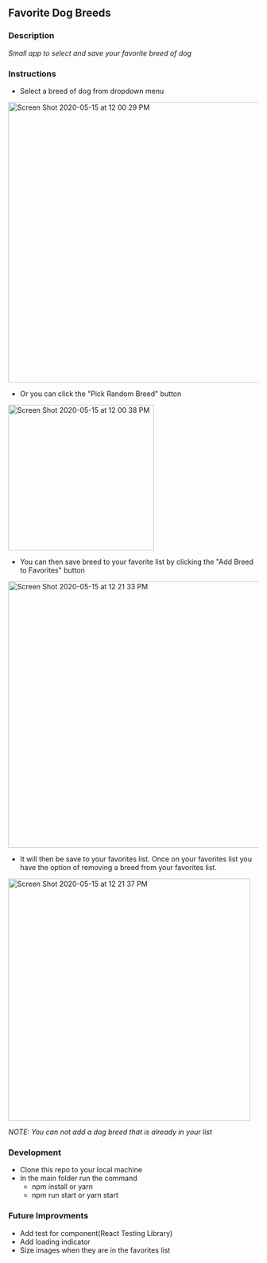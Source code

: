 ## Favorite Dog Breeds

### Description

_Small app to select and save your favorite breed of dog_

### Instructions

- Select a breed of dog from dropdown menu

<img width="564" alt="Screen Shot 2020-05-15 at 12 00 29 PM" src="https://user-images.githubusercontent.com/20192033/82088302-5a2f2c80-96a6-11ea-9c49-1cf6ffc8d4c4.png">

- Or you can click the "Pick Random Breed" button

<img width="293" alt="Screen Shot 2020-05-15 at 12 00 38 PM" src="https://user-images.githubusercontent.com/20192033/82088292-513e5b00-96a6-11ea-9173-690e73ee6d9b.png">

- You can then save breed to your favorite list by clicking the "Add Breed to Favorites" button

<img width="536" alt="Screen Shot 2020-05-15 at 12 21 33 PM" src="https://user-images.githubusercontent.com/20192033/82088528-ca3db280-96a6-11ea-978a-7cbc2760ab31.png">


- It will then be save to your favorites list. Once on your favorites list you have the option of removing a breed from your favorites list.

<img width="487" alt="Screen Shot 2020-05-15 at 12 21 37 PM" src="https://user-images.githubusercontent.com/20192033/82088519-c742c200-96a6-11ea-8167-6b7e8d7c8939.png">

_NOTE: You can not add a dog breed that is already in your list_

### Development

- Clone this repo to your local machine
- In the main folder run the command
  - npm install or yarn
  - npm run start or yarn start

### Future Improvments

- Add test for component(React Testing Library)
- Add loading indicator
- Size images when they are in the favorites list
